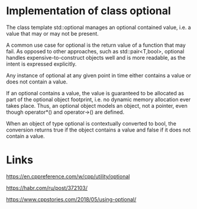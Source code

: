 # Implementation of class optional

The class template std::optional manages an optional contained value, i.e. a value that may or may not be present.

A common use case for optional is the return value of a function that may fail. As opposed to other approaches, such as std::pair<T,bool>, optional handles expensive-to-construct objects well and is more readable, as the intent is expressed explicitly.

Any instance of optional<T> at any given point in time either contains a value or does not contain a value.

If an optional<T> contains a value, the value is guaranteed to be allocated as part of the optional object footprint, i.e. no dynamic memory allocation ever takes place. Thus, an optional object models an object, not a pointer, even though operator*() and operator->() are defined.

When an object of type optional<T> is contextually converted to bool, the conversion returns true if the object contains a value and false if it does not contain a value.

# Links

https://en.cppreference.com/w/cpp/utility/optional

https://habr.com/ru/post/372103/

https://www.cppstories.com/2018/05/using-optional/
